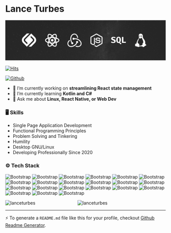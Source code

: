 # Lance Turbes

![profile-banner](./lance-profile-banner.png)

[![Hits](https://hits.seeyoufarm.com/api/count/incr/badge.svg?url=https%3A%2F%2Fgithub.com%2Flanceturbes%2Flanceturbes&count_bg=%2379C83D&title_bg=%23555555&icon=&icon_color=%23E7E7E7&title=Profile+Views&edge_flat=false)](https://hits.seeyoufarm.com)

[![Github](https://img.shields.io/github/followers/lanceturbes?label=Follow&style=social)](https://github.com/lanceturbes)

- 🔭 I’m currently working on **streamlining React state management**
- 🌱 I’m currently learning **Kotlin and C#**
- 💬 Ask me about **Linux, React Native, or Web Dev**

### 🖥 Skills

- Single Page Application Development
- Functional Programming Principles
- Problem Solving and Tinkering
- Humility
- Desktop GNU/Linux
- Developing Professionally Since 2020
### ⚙️ Tech Stack

![Bootstrap](https://img.shields.io/badge/-HTML5-05122A?style=flat&logo=HTML5&color=353535) ![Bootstrap](https://img.shields.io/badge/-CSS3-05122A?style=flat&logo=CSS3&color=353535) ![Bootstrap](https://img.shields.io/badge/-JavaScript-05122A?style=flat&logo=JavaScript&color=353535) ![Bootstrap](https://img.shields.io/badge/-TypeScript-05122A?style=flat&logo=TypeScript&color=353535) ![Bootstrap](https://img.shields.io/badge/-Git-05122A?style=flat&logo=Git&color=353535) ![Bootstrap](https://img.shields.io/badge/-Redux-05122A?style=flat&logo=Redux&color=353535) ![Bootstrap](https://img.shields.io/badge/-React-05122A?style=flat&logo=React&color=353535) ![Bootstrap](https://img.shields.io/badge/-React%20Native-05122A?style=flat&logo=React-Native&color=353535) ![Bootstrap](https://img.shields.io/badge/-Node.js-05122A?style=flat&logo=Node.js&color=353535) ![Bootstrap](https://img.shields.io/badge/-Kotlin-05122A?style=flat&logo=Kotlin&color=353535) ![Bootstrap](https://img.shields.io/badge/-Elm-05122A?style=flat&logo=Elm&color=353535) ![Bootstrap](https://img.shields.io/badge/-Go-05122A?style=flat&logo=Go&color=353535) ![Bootstrap](https://img.shields.io/badge/-CSharp-05122A?style=flat&logo=CSharp&color=353535) ![Bootstrap](https://img.shields.io/badge/-.NET-05122A?style=flat&logo=.NET&color=353535) ![Bootstrap](https://img.shields.io/badge/-PostgreSQL-05122A?style=flat&logo=PostgreSQL&color=353535) ![Bootstrap](https://img.shields.io/badge/-SQLite-05122A?style=flat&logo=SQLite&color=353535) ![Bootstrap](https://img.shields.io/badge/-Vite-05122A?style=flat&logo=Vite&color=353535) ![Bootstrap](https://img.shields.io/badge/-Webpack-05122A?style=flat&logo=Webpack&color=353535) ![Bootstrap](https://img.shields.io/badge/-Linux-05122A?style=flat&logo=Linux&color=353535) ![Bootstrap](https://img.shields.io/badge/-Fedora-05122A?style=flat&logo=Fedora&color=353535) ![Bootstrap](https://img.shields.io/badge/-NeoVim-05122A?style=flat&logo=NeoVim&color=353535)

<div>
  <img width="45%" align="left" src="https://github-readme-stats.vercel.app/api/top-langs/?username=lanceturbes&hide=javascript,objective-c,objective-c%2B%2B,java,ruby&theme=dark&layout=compact&langs_count=4" alt="lanceturbes" />
  <img width="50%"  src="https://github-readme-streak-stats.herokuapp.com/?user=lanceturbes&theme=dark" alt="lanceturbes" />
</div>

---
:zap: To generate a `README.md` file like this for your profile, checkout [Github Readme Generator](https://hejazizo-github-profile-readme-srcstreamlit-app-i6skm7.streamlit.app/).
